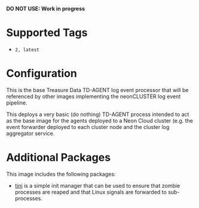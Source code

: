 **DO NOT USE: Work in progress**

# Supported Tags

* `2, latest`

# Configuration

This is the base Treasure Data TD-AGENT log event processor that will be referenced by other images implementing the neonCLUSTER log event pipeline.

This deploys a very basic (do nothing) TD-AGENT process intended to act as the base image for the agents deployed to a Neon Cloud cluster (e.g. the event forwarder deployed to each cluster node and the cluster log aggregator service.

# Additional Packages

This image includes the following packages:

* [tini](https://github.com/krallin/tini) is a simple init manager that can be used to ensure that zombie processes are reaped and that Linux signals are forwarded to sub-processes.
